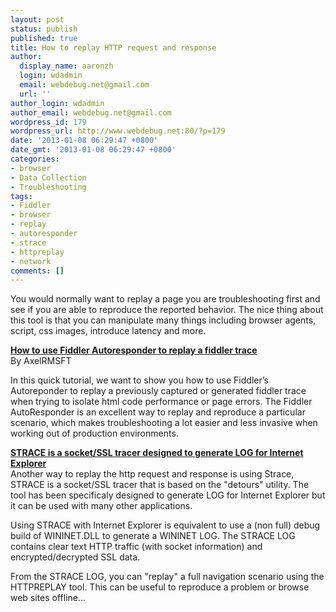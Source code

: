 ```yaml
---
layout: post
status: publish
published: true
title: How to replay HTTP request and response
author:
  display_name: aaronzh
  login: wdadmin
  email: webdebug.net@gmail.com
  url: ''
author_login: wdadmin
author_email: webdebug.net@gmail.com
wordpress_id: 179
wordpress_url: http://www.webdebug.net:80/?p=179
date: '2013-01-08 06:29:47 +0800'
date_gmt: '2013-01-08 06:29:47 +0800'
categories:
- browser
- Data Collection
- Troubleshooting
tags:
- Fiddler
- browser
- replay
- autoresponder
- strace
- httpreplay
- network
comments: []
---
```

<p>You would normally want to replay a page you are troubleshooting first and see if you are able to reproduce the reported behavior. The nice thing about this tool is that you can manipulate many things including browser agents, script, css images, introduce latency and more.</p>
<p><strong><a href="http://blogs.msdn.com/b/askie/archive/2013/01/06/how-to-use-fiddler-autoresponder-to-replay-a-fiddler-trace.aspx" target="_blank">How to use Fiddler Autoresponder to replay a fiddler trace</a></strong><br />
By AxelRMSFT</p>
<!--more-->
<p>In this quick tutorial, we want to show you how to use Fiddler&rsquo;s Autoreponder to replay a previously captured or generated fiddler trace when trying to isolate html code performance or page errors. The Fiddler AutoResponder is an excellent way to replay and reproduce a particular scenario, which makes troubleshooting a lot easier and less invasive when working out of production environments.</p>
<p><strong><a href="http://www.microsoft.com/en-us/download/details.aspx?id=7643" target="_blank">STRACE is a socket/SSL tracer designed to generate LOG for Internet Explorer</a></strong><br />
Another way to replay the http request and response is using Strace, STRACE is a socket/SSL tracer that is based on the "detours" utility. The tool has been specificaly designed to generate LOG for Internet Explorer but it can be used with many other applications.</p>
<p>Using STRACE with Internet Explorer is equivalent to use a (non full) debug build of WININET.DLL to generate a WININET LOG. The STRACE LOG contains clear text HTTP traffic (with socket information) and encrypted/decrypted SSL data.</p>
<p>From the STRACE LOG, you can "replay" a full navigation scenario using the HTTPREPLAY tool. This can be useful to reproduce a problem or browse web sites offline...</p>
